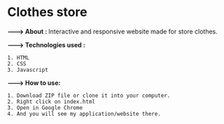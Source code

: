 # Clothes store

<b>---> About : </b> Interactive and responsive website made for store clothes.

<b>---> Technologies used : </b>

    1. HTML
    2. CSS
    3. Javascript

<b>---> How to use:</b> 

    1. Download ZIP file or clone it into your computer.
    2. Right click on index.html 
    3. Open in Google Chrome
    4. And you will see my application/website there.
